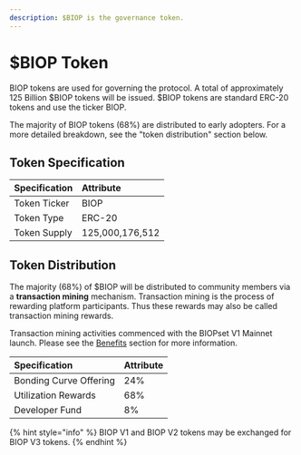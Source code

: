 ```yaml
---
description: $BIOP is the governance token.
---
```


# $BIOP Token

BIOP tokens are used for governing the protocol. A total of approximately 125 Billion $BIOP tokens will be issued. $BIOP tokens are standard ERC-20 tokens and use the ticker BIOP.

The majority of BIOP tokens \(68%\) are distributed to early adopters. For a more detailed breakdown, see the "token distribution" section below.

## Token Specification

| Specification | Attribute |
| :--- | :--- |
| Token Ticker | BIOP |
| Token Type | ERC-20 |
| Token Supply | 125,000,176,512 |

## Token Distribution

The majority \(68%\) of $BIOP will be distributed to community members via a **transaction mining** mechanism. Transaction mining is the process of rewarding platform participants. Thus these rewards may also be called transaction mining rewards.

Transaction mining activities commenced with the BIOPset V1 Mainnet launch. Please see the [Benefits](https://munair.gitbook.io/biopset/theory/overview/benefits) section for more information.

| Specification | Attribute |
| :--- | :--- |
| Bonding Curve Offering | 24% |
| Utilization Rewards | 68% |
| Developer Fund | 8% |

{% hint style="info" %}
BIOP V1 and BIOP V2 tokens may be exchanged for BIOP V3 tokens.
{% endhint %}

